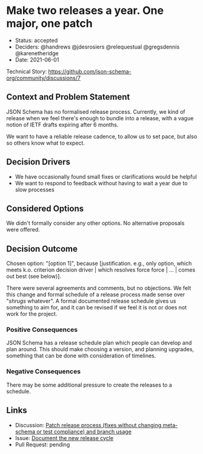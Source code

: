 # Make two releases a year. One major, one patch

* Status: accepted
* Deciders: @handrews @jdesrosiers @relequestual @gregsdennis @karenetheridge
* Date: 2021-06-01

Technical Story: https://github.com/json-schema-org/community/discussions/7

## Context and Problem Statement

JSON Schema has no formalised release process. Currently, we kind of release when we feel there's enough to bundle into a release, with a vague notion of IETF drafts expiring after 6 months.

We want to have a reliable release cadence, to allow us to set pace, but also so others know what to expect.

## Decision Drivers <!-- optional -->

* We have occasionally found small fixes or clarifications would be helpful
* We want to respond to feedback without having to wait a year due to slow processes

## Considered Options

We didn't formally consider any other options. No alternative proposals were offered.

## Decision Outcome

Chosen option: "[option 1]", because [justification. e.g., only option, which meets k.o. criterion decision driver | which resolves force force | … | comes out best (see below)].

There were several agreements and comments, but no objections.
We felt this change and formal schedule of a release process made sense over "*shrugs* whatever".
A formal documented release schedule gives us something to aim for, and it can be revised if we feel it is not or does not work for the project.

### Positive Consequences <!-- optional -->

JSON Schema has a release schedule plan which people can develop and plan around.
This should make choosing a version, and planning upgrades, something that can be done with consideration of timelines.

### Negative Consequences <!-- optional -->

There may be some additional pressure to create the releases to a schedule.

## Links <!-- optional -->

* Discussion: [Patch release process (fixes without changing meta-schema or test compliance) and branch usage](https://github.com/json-schema-org/community/discussions/7)
* Issue: [Document the new release cycle](https://github.com/json-schema-org/community/issues/106)
* Pull Request: pending
